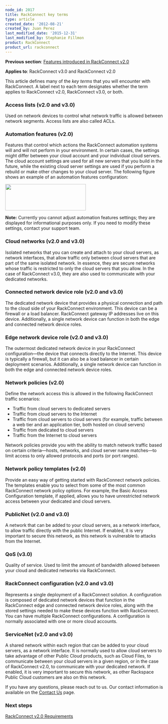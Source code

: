 ```yaml
---
node_id: 2017
title: RackConnect key terms
type: article
created_date: '2012-08-21'
created_by: Juan Perez
last_modified_date: '2015-12-31'
last_modified_by: Stephanie Fillmon
product: RackConnect
product_url: rackconnect
---
```


**Previous section**: [Features introduced in RackConnect
v2.0](/how-to/features-introduced-in-rackconnect-v20)

**Applies to**: RackConnect v3.0 and RackConnect v2.0

This article defines many of the *key terms* that you will encounter
with RackConnect. A label next to each term designates whether the term
applies to RackConnect v2.0, RackConnect v3.0, or both.

### Access lists (v2.0 and v3.0)

Used on network devices to control what network traffic is allowed
between network segments. Access lists are also called ACLs.

### Automation features (v2.0)

Features that control which actions the RackConnect automation systems
will and will not perform in your environment. In certain cases, the
settings might differ between your cloud account and your individual
cloud servers. The cloud account settings are used for all new servers
that you build in the future, while the existing cloud server settings
are used if you perform a rebuild or make other changes to your cloud
server. The following figure shows an example of an automation features
configuration:

<img src="https://8026b2e3760e2433679c-fffceaebb8c6ee053c935e8915a3fbe7.ssl.cf2.rackcdn.com/field/image/Automation.Features.png" width="257" height="84" />

**Note:** Currently you cannot adjust automation features settings; they
are displayed for informational purposes only. If you need to modify
these settings, contact your support team.

### Cloud networks (v2.0 and v3.0)

Isolated networks that you can create and attach to your cloud servers,
as network interfaces, that allow traffic only between cloud servers
that are part of the same isolated network. In essence, they are secure
networks whose traffic is restricted to only the cloud servers that you
allow. In the case of RackConnect v3.0, they are also used to
communicate with your dedicated networks.

### Connected network device role (v2.0 and v3.0)

The dedicated network device that provides a physical connection and
path to the cloud side of your RackConnect environment. This device can
be a firewall or a load balancer. RackConnect gateway IP addresses live
on this device. Additionally, a single network device can function in
both the edge and connected network device roles.

### Edge network device role (v2.0 and v3.0)

The outermost dedicated network device in your RackConnect
configuration&mdash;the device that connects directly to the Internet. This
device is typically a firewall, but it can also be a load balancer in
certain deployment scenarios. Additionally, a single network device can
function in both the edge and connected network device roles.

### Network policies (v2.0)

Define the network access this is allowed in the following RackConnect
traffic scenarios:

-   Traffic from cloud servers to dedicated servers
-   Traffic from cloud servers to the Internet
-   Traffic from cloud servers to cloud servers (for example, traffic
    between a web tier and an application tier, both hosted on
    cloud servers)
-   Traffic from dedicated to cloud servers
-   Traffic from the Internet to cloud servers

Network policies provide you with the ability to match network traffic
based on certain criteria&mdash;hosts, networks, and cloud server name
matches&mdash;to limit access to only allowed protocols and ports (or port
ranges).

### Network policy templates (v2.0)

Provide an easy way of getting started with RackConnect network
policies. The templates enable you to select from some of the most
common RackConnect network policy options. For example, the Basic Access
Configuration template, if applied, allows you to have unrestricted
network access between your dedicated and cloud servers.

### PublicNet (v2.0 and v3.0)

A network that can be added to your cloud servers, as a network
interface, to allow traffic directly with the public Internet. If
enabled, it is very important to secure this network, as this network is
vulnerable to attacks from the Internet.

### QoS (v3.0)

Quality of service. Used to limit the amount of bandwidth allowed
between your cloud and dedicated networks via RackConnect.

### RackConnect configuration (v2.0 and v3.0)

Represents a single deployment of a RackConnect solution. A
configuration is composed of dedicated network devices that function in
the RackConnect edge and connected network device roles, along with the
stored settings needed to make these devices function with RackConnect.
You can have multiple RackConnect configurations. A configuration is
normally associated with one or more cloud accounts.

### ServiceNet (v2.0 and v3.0)

A shared network within each region that can be added to your cloud
servers, as a network interface. It is normally used to allow cloud
servers to take advantage of other Public Cloud products, such as Cloud
Files, to communicate between your cloud servers in a given region, or
in the case of RackConnect v2.0, to communicate with your dedicated
network. If enabled, it is very important to secure this network, as
other Rackspace Public Cloud customers are also on this network.

If you have any questions, please reach out to us. Our contact
information is available on the [Contact
Us](/how-to/support) page.

### Next steps

[RackConnect v2.0
Requirements](/how-to/rackconnect-v20-requirements)
